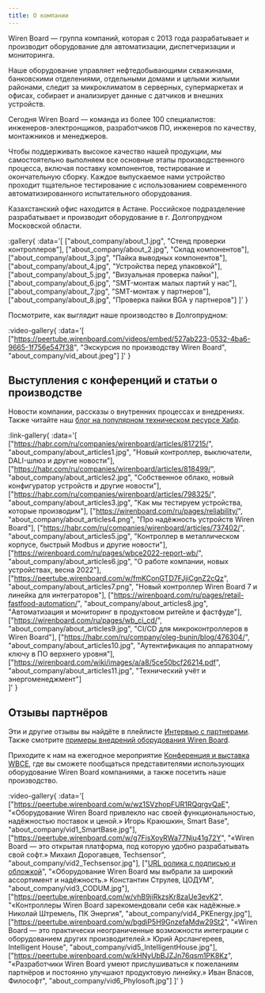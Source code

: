 ```yaml
---
title: О компании
---
```


Wiren Board — группа компаний, которая с 2013 года разрабатывает и производит оборудование для автоматизации, диспетчеризации и мониторинга.

Наше оборудование управляет нефтедобывающими скважинами, банковскими отделениями, отдельными домами и целыми жилыми районами, следит за микроклиматом в серверных, супермаркетах и офисах, собирает и анализирует данные с датчиков и внешних устройств.

Сегодня Wiren Board — команда из более 100 специалистов: инженеров-электронщиков, разработчиков ПО, инженеров по качеству, монтажников и менеджеров.

Чтобы поддерживать высокое качество нашей продукции, мы самостоятельно выполняем все основные этапы производственного процесса, включая поставку компонентов, тестирование и окончательную сборку. Каждое выпускаемое нами устройство проходит тщательное тестирование с использованием современного автоматизированного испытательного оборудования.

Казахстанский офис находится в Астане. Российское подразделение разрабатывает и производит оборудование в г. Долгопрудном Московской области.

:gallery{ 
    :data='[ 
        ["about_company/about_1.jpg", "Стенд проверки контроллеров"], ["about_company/about_2.jpg", "Склад компонентов"],    ["about_company/about_3.jpg", "Пайка выводных компонентов"], ["about_company/about_4.jpg", "Устройства перед упаковкой"], ["about_company/about_5.jpg", "Визуальная проверка пайки"], ["about_company/about_6.jpg", "SMT-монтаж малых партий у нас"], ["about_company/about_7.jpg", "SMT-монтаж у партнеров"], ["about_company/about_8.jpg", "Проверка пайки BGA у партнеров"]
        ]'
        }

Посмотрите, как выглядит наше производство в Долгопрудном:

:video-gallery{
    :data='[
        ["https://peertube.wirenboard.com/videos/embed/527ab223-0532-4ba6-9665-1f756e547f38", "Экскурсия по производству Wiren Board", "about_company/vid_about.jpeg"]
        ]'
}


## Выступления с конференций и статьи о производстве
Новости компании, рассказы о внутренних процессах и внедрениях. Также читайте наш [блог на популярном техническом ресурсе Хабр](https://habr.com/ru/companies/wirenboard/articles/).

:link-gallery{
    :data='[
        ["https://habr.com/ru/companies/wirenboard/articles/817215/", "about_company/about_articles1.jpg", "Новый контроллер, выключатели, DALI-шлюз и другие новости"],
        ["https://habr.com/ru/companies/wirenboard/articles/818499/", "about_company/about_articles2.jpg", "Собственное облако, новый конфигуратор устройств и другие новости"],
        ["https://habr.com/ru/companies/wirenboard/articles/798325/", "about_company/about_articles3.jpg", "Как мы тестируем устройства, которые производим"],
        ["https://wirenboard.com/ru/pages/reliability/", "about_company/about_articles4.png", "Про надёжность устройств Wiren Board"],
        ["https://habr.com/ru/companies/wirenboard/articles/737402/", "about_company/about_articles5.jpg", "Контроллер в металлическом корпусе, быстрый Modbus и другие новости"],
        ["https://wirenboard.com/ru/pages/wbce2022-report-wb/", "about_company/about_articles6.jpg", "О работе компании, новых устройствах, весна 2022"],
        ["https://peertube.wirenboard.com/w/fmKConGTD7FJjiCgnZ2cQz", "about_company/about_articles7.png", "Новый контроллер Wiren Board 7 и линейка для интеграторов"],
        ["https://wirenboard.com/ru/pages/retail-fastfood-automation/", "about_company/about_articles8.jpg", "Автоматизация и мониторинг в продуктовом ритейле и фастфуде"],
        ["https://wirenboard.com/ru/pages/wb_ci_cd/", "about_company/about_articles9.jpg", "CI/CD для микроконтроллеров в Wiren Board"],
        ["https://habr.com/ru/company/oleg-bunin/blog/476304/", "about_company/about_articles10.jpg", "Аутентификация по аппаратному ключу в ПО верхнего уровня"],
        ["https://wirenboard.com/wiki/images/a/a8/5ce50bcf26214.pdf", "about_company/about_articles11.jpg", "Технический учёт и энергоменеджмент"]               
    ]'
}


## Отзывы партнёров
Эти и другие отзывы вы найдёте в плейлисте [Интервью с партнерами](https://peertube.wirenboard.com/w/p/qU5jWXxTYH2omMuSAhkMjG?playlistPosition=1). Также смотрите [примеры внедрений оборудования Wiren Board](https://wirenboard.com/ru/contents/solutions).

Приходите к нам на ежегодное мероприятие [Конференция и выставка WBCE](https://wirenboard.com/ru/contents/wbce), где вы сможете пообщаться представителями использующих оборудование Wiren Board компаниями, а также посетить наше производство.

:video-gallery{
    :data='[
        ["https://peertube.wirenboard.com/w/wz1SVzhopFUR1RQqrgvQaE", "«Оборудование Wiren Board привлекло нас своей функциональностью, надёжностью поставок и ценой.» Игорь Краюшкин, Smart Base", "about_company/vid1_SmartBase.jpg"],
        ["https://peertube.wirenboard.com/w/g7FisXoyRWa77Nju41g72Y", "«Wiren Board — это открытая платформа, под которую удобно разрабатывать свой софт.» Михаил Дорогавцев, Techsensor", "about_company/vid2_Techsensor.jpg"],
        ["[URL ролика c подписью и обложкой](https://peertube.wirenboard.com/w/bMbPZf2Gpaep3Svr5SRbhy)", "«Оборудование Wiren Board мы выбрали за широкий ассортимент и надёжность.» Константин Струлев, ЦОДУМ", "about_company/vid3_CODUM.jpg"],
        ["https://peertube.wirenboard.com/w/vhB9jiRkzsKr8zaUe3evK2", "«Контроллеры Wiren Board зарекомендовали себя как надёжные.» Николай Штремель, ПК Энергия", "about_company/vid4_PKEnergy.jpg"],
        ["https://peertube.wirenboard.com/w/bgdiP5H9GnzefaMdw29St2", "«Wiren Board — это практически неограниченные возможности интеграции с оборудованием других производителей.» Юрий Арслангереев, Intelligent House", "about_company/vid5_IntelligentHouse.jpg"],
        ["https://peertube.wirenboard.com/w/kHNyUbBJZJn76qsm1PK8Kz", "«Разработчики Wiren Board умеют прислушиваться к пожеланиям партнёров и постоянно улучшают продуктовую линейку.» Иван Власов, Философт", "about_company/vid6_Phylosoft.jpg"]
    ]'
}